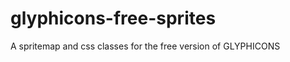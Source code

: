 glyphicons-free-sprites
=======================

A spritemap and css classes for the free version of GLYPHICONS
